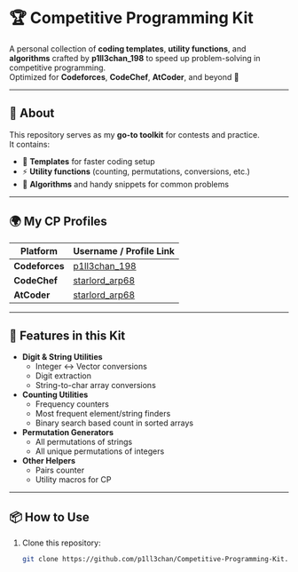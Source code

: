 # 🏆 Competitive Programming Kit

A personal collection of **coding templates**, **utility functions**, and **algorithms** crafted by **p1ll3chan_198** to speed up problem-solving in competitive programming.  
Optimized for **Codeforces**, **CodeChef**, **AtCoder**, and beyond 🚀

---

## 📌 About
This repository serves as my **go-to toolkit** for contests and practice.  
It contains:
- 📂 **Templates** for faster coding setup  
- ⚡ **Utility functions** (counting, permutations, conversions, etc.)  
- 🧠 **Algorithms** and handy snippets for common problems  

---

## 🌍 My CP Profiles
| Platform       | Username / Profile Link |
|----------------|-------------------------|
| **Codeforces** | [p1ll3chan_198](https://codeforces.com/profile/p1ll3chan_198) |
| **CodeChef**   | [starlord_arp68](https://www.codechef.com/users/starlord_arp68) |
| **AtCoder**    | [starlord_arp68](https://atcoder.jp/users/starlord_arp68) |

---

## 📖 Features in this Kit
- **Digit & String Utilities**
  - Integer ↔ Vector conversions
  - Digit extraction
  - String-to-char array conversions
- **Counting Utilities**
  - Frequency counters
  - Most frequent element/string finders
  - Binary search based count in sorted arrays
- **Permutation Generators**
  - All permutations of strings
  - All unique permutations of integers
- **Other Helpers**
  - Pairs counter
  - Utility macros for CP

---

## 📦 How to Use
1. Clone this repository:
   ```bash
   git clone https://github.com/p1ll3chan/Competitive-Programming-Kit.git
